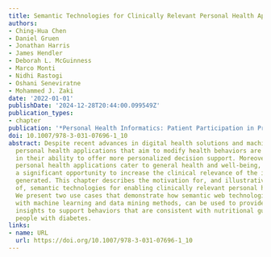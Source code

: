 ```yaml
---
title: Semantic Technologies for Clinically Relevant Personal Health Applications
authors:
- Ching-Hua Chen
- Daniel Gruen
- Jonathan Harris
- James Hendler
- Deborah L. McGuinness
- Marco Monti
- Nidhi Rastogi
- Oshani Seneviratne
- Mohammed J. Zaki
date: '2022-01-01'
publishDate: '2024-12-28T20:44:00.099549Z'
publication_types:
- chapter
publication: '*Personal Health Informatics: Patient Participation in Precision Health*'
doi: 10.1007/978-3-031-07696-1_10
abstract: Despite recent advances in digital health solutions and machine learning,
  personal health applications that aim to modify health behaviors are still limited
  in their ability to offer more personalized decision support. Moreover, while many
  personal health applications cater to general health and well-being, there remains
  a significant opportunity to increase the clinical relevance of the insights being
  generated. This chapter describes the motivation for, and illustrative applications
  of, semantic technologies for enabling clinically relevant personal health applications.
  We present two use cases that demonstrate how semantic web technologies, in combination
  with machine learning and data mining methods, can be used to provide personalized
  insights to support behaviors that are consistent with nutritional guidelines for
  people with diabetes.
links:
- name: URL
  url: https://doi.org/10.1007/978-3-031-07696-1_10
---
```

